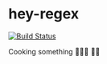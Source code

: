 # hey-regex

[![Build Status](https://dev.azure.com/dv-github-repos/hey-regex/_apis/build/status/deanilvincent.hey-regex?branchName=master)](https://dev.azure.com/dv-github-repos/hey-regex/_build/latest?definitionId=5&branchName=master)

Cooking something 👩‍🍳🍳
👨‍🍳
